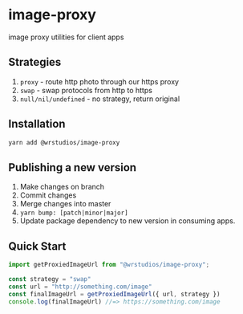 # image-proxy
image proxy utilities for client apps

## Strategies
1. `proxy` - route http photo through our https proxy
1. `swap` - swap protocols from http to https
1. `null/nil/undefined` - no strategy, return original

## Installation
```sh
yarn add @wrstudios/image-proxy
```

## Publishing a new version
1. Make changes on branch
1. Commit changes
1. Merge changes into master
1. `yarn bump: [patch|minor|major]`
1. Update package dependency to new version in consuming apps.

## Quick Start
```js
import getProxiedImageUrl from "@wrstudios/image-proxy";

const strategy = "swap"
const url = "http://something.com/image"
const finalImageUrl = getProxiedImageUrl({ url, strategy })
console.log(finalImageUrl) //=> https://something.com/image
```
